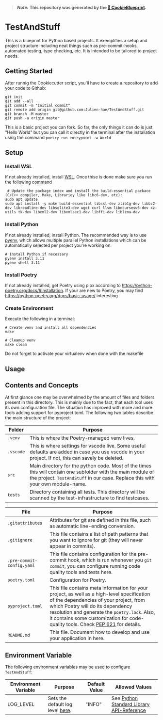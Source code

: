 > ***Note:*** **This repository was generated by the [🍪 CookieBlueprint](https://github.com/Julien-hae/CookieBlueprint).**

# TestAndStuff

This is a blueprint for Python based projects. It exemplifies a setup and project structure including neat things such as pre-commit-hooks, automated testing, type checking, etc. It is intended to be tailored to project needs.


## Getting Started

After runnig the Cookiecutter script, you'll have to create a repository to add your code to Github:
```shell
git init
git add --all
git commit -m "Initial commit"
git remote add origin git@github.com:Julien-hae/TestAndStuff.git
git branch -M master
git push -u origin master
```
This is a basic project you can fork. So far, the only things it can do is just "Hello World" but you can call it directly in the terminal after the installation using the command `poetry run entrypoint -w World`

## Setup
### Install WSL
If not already installed, install [WSL](https://learn.microsoft.com/en-us/windows/wsl/install).
Once thise is done make sure you run the following command

```shell
 # Update the package index and install the build-essential packace (C/C++ compiler, Make, Librariey like libc6-dev, etc):
sudo apt update
sudo apt install -y make build-essential libssl-dev zlib1g-dev libbz2-dev libreadline-dev libsqlite3-dev wget curl llvm libncursesw5-dev xz-utils tk-dev libxml2-dev libxmlsec1-dev libffi-dev liblzma-dev
```
### Install Python
If not already installed, install Python. The recommended way is to use [pyenv](https://github.com/pyenv/pyenv), which allows multiple parallel Python installations which can be automatically selected per project you're working on.

```shell
# Install Python if necessary
pyenv install 3.11
pyenv shell 3.11
```
### Install Poetry
If not already installed, get Poetry using pipx according to <https://python-poetry.org/docs/#installation>. If your are new to Poetry, you may find <https://python-poetry.org/docs/basic-usage/> interesting.

### Create Environment
Execute the following in a terminal:
```shell
# Create venv and install all dependencies
make

# Cleanup venv
make clean
```
Do not forget to activate your virtualenv when done with the makefile

## Usage

## Contents and Concepts

At first glance one may be overwhelmed by the amount of files and folders present in this directory. This is mainly due to the fact, that each tool uses its own configuration file. The situation has improved with more and more tools adding support for pyproject.toml. The following two tables describe the main structure of the project:

| Folder | Purpose |
|--------|-----|
| `.venv` | This is where the Poetry-managed venv lives. |
| `.vscode` | This is where settings for vscode live. Some useful defaults are added in case you use vscode in your project. If not, this can savely be deleted.|
| `src` | Main directory for the python code. Most of the times this will contain one subfolder with the main module of the project.  `TestAndStuff` in our case. Replace this with your own module-name. |
| `tests` | Directory containing all tests. This directory will be scanned by the test-infrastructure to find testcases. |

| File                      | Purpose |
|---------------------------|---------|
| `.gitattributes`           | Attributes for git are defined in this file, such as automatic line-ending conversion. |
| `.gitignore`               | This file contains a list of path patterns that you want to ignore for git (they will never appear in commits). |
| `.pre-commit-config.yaml`  | This file contains configuration for the pre-commit hook, which is run whenever you `git commit`, you can configure running code quality tools and tests here. |
| `poetry.toml`              | Configuration for Poetry. |
| `pyproject.toml`           | This file contains meta information for your project, as well as a high-level specification of the dependencies of your project, from which Poetry will do its dependency resolution and generate the `poetry.lock`. Also, it contains some customization for code-quality tools. Check [PEP 621](https://peps.python.org/pep-0621/) for details.|
| `README.md`                | This file. Document how to develop and use your application in here. |

## Environment Variable

The following environment variables may be used to configure  `TestAndStuff`:

| Environment Variable | Purpose | Default Value | Allowed Values |
|----------------------|-|-|-|
| LOG_LEVEL            | Sets the default log level [here](src/TestAndStuff/common/logging_configuration.py). | "INFO" | See [Python Standard Library API-Reference](https://docs.python.org/3/library/logging.html#logging-levels) |# TestAndStuff
